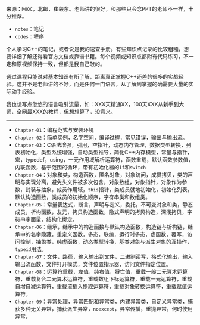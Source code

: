 来源：`MOOC`，北邮，崔毅东。老师讲的很好，和那些只会念PPT的老师不一样，十分推荐。

- `notes`：笔记
- `codes`：程序

个人学习C++的笔记，或者说是我的速查手册。有些知识点记录的比较粗糙，想要详细了解还得看官方文档或靠谱书籍。每个视频或知识点都附有代码练习，不一定和原视频保持一致，但都是我自己敲的。

通过课程只能说对基本知识有所了解，距离真正掌握C++还差的很多的实战经验。这并不是老师讲的不好，而是任何一门语言，从了解到掌握的确需要大量的实际动手经验。

我也想写点忽悠的语言吸引流量，如：XXX天精通XX，100天XXX从新手到大师，全网最XXX的教程，但想想算了，没意义。

- - -

- `Chapter-01`：编程范式与安装环境
- `Chapter-02`：简单实例，名字空间，编译过程，常见错误，输出与输出流。
- `Chapter-03`：C语法增强，引用，空指针，动态内存管理，数据类型转换，列表初始化，类型系统增强，自动类型推导，简化C++内存模型，常量与指针，宏，typedef，using，一元作用域解析运算符，函数重载，默认函数参数值，内联函数，基于范围的循环，带有初始化器的`if`和`switch`
- `Chapter-04`：对象和类，构造函数，匿名对象，对象访问，成员拷贝，类的声明与实现分离，避免头文件被多次包含，对象数组，对象指针，对象作为参数，封装与抽象，成员作用域，`this`指针，类成员就地初始化，初始化列表，默认构造函数，类成员的初始化顺序，字符串类和数组类。
- `Chapter-05`：常量表达式，断言，声明与定义，委托，不可变对象和类，静态成员，析构函数，友元，拷贝构造函数，隐式声明的拷贝构造，深浅拷贝，字符串字面量，结构化绑定。
- `Chapter-06`：继承，继承中的构造函数与默认构造函数，构造链与析构链，继承中的名字隐藏，重定义函数，多态，联编，运行时多态，虚函数，覆写，访问控制，抽象类，纯虚函数，动态类型转换，基类对象与派生对象的互操作，`typeid`用法。
- `Chapter-07`：文件，路径，输入输出到文件，二进制读写，格式化输出，输入输出流函数，文件打开模式，文件位置指示器，访问文件指定位置。
- `Chapter-08`：运算符重载，左值，纯右值，将亡值，重载一般二元算术运算符，重载复合二元算术运算符，重载数组下标运算符，重载一元运算符，重载自增自减运算符，重载流插入提取运算符，重载对象转换运算符，重载赋值运算符。
- `Chapter-09`：异常处理，异常匹配和异常类，内建异常类，自定义异常类，捕获多种无关异常，捕获派生异常，`noexcept`，异常传播，重抛异常，何时使用异常。